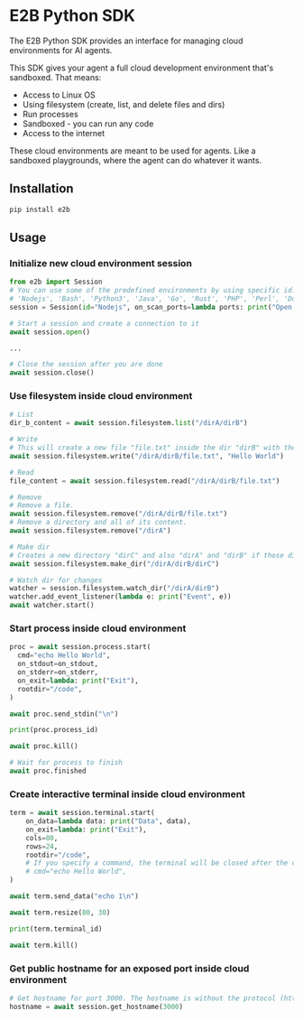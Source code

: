 # E2B Python SDK
The E2B Python SDK provides an interface for managing cloud environments for AI agents.

This SDK gives your agent a full cloud development environment that's sandboxed. That means:

- Access to Linux OS
- Using filesystem (create, list, and delete files and dirs)
- Run processes
- Sandboxed - you can run any code
- Access to the internet

These cloud environments are meant to be used for agents. Like a sandboxed playgrounds, where the agent can do whatever it wants.

## Installation

```sh
pip install e2b
```

## Usage

### Initialize new cloud environment session
```python
from e2b import Session
# You can use some of the predefined environments by using specific id:
# 'Nodejs', 'Bash', 'Python3', 'Java', 'Go', 'Rust', 'PHP', 'Perl', 'DotNET'
session = Session(id="Nodejs", on_scan_ports=lambda ports: print("Open ports", ports))

# Start a session and create a connection to it
await session.open()

...

# Close the session after you are done
await session.close()
```

### Use filesystem inside cloud environment
```python
# List
dir_b_content = await session.filesystem.list("/dirA/dirB")

# Write
# This will create a new file "file.txt" inside the dir "dirB" with the content "Hello world".
await session.filesystem.write("/dirA/dirB/file.txt", "Hello World")

# Read
file_content = await session.filesystem.read("/dirA/dirB/file.txt")

# Remove
# Remove a file.
await session.filesystem.remove("/dirA/dirB/file.txt")
# Remove a directory and all of its content.
await session.filesystem.remove("/dirA")

# Make dir
# Creates a new directory "dirC" and also "dirA" and "dirB" if those directories don"t already exist.
await session.filesystem.make_dir("/dirA/dirB/dirC")

# Watch dir for changes
watcher = session.filesystem.watch_dir("/dirA/dirB")
watcher.add_event_listener(lambda e: print("Event", e))
await watcher.start()
```

### Start process inside cloud environment
```python
proc = await session.process.start(
  cmd="echo Hello World",
  on_stdout=on_stdout,
  on_stderr=on_stderr,
  on_exit=lambda: print("Exit"),
  rootdir="/code",
)

await proc.send_stdin("\n")

print(proc.process_id)

await proc.kill()

# Wait for process to finish
await proc.finished
```

### Create interactive terminal inside cloud environment
```python
term = await session.terminal.start(
    on_data=lambda data: print("Data", data),
    on_exit=lambda: print("Exit"),
    cols=80,
    rows=24,
    rootdir="/code",
    # If you specify a command, the terminal will be closed after the command finishes.
    # cmd="echo Hello World",
)

await term.send_data("echo 1\n")

await term.resize(80, 30)

print(term.terminal_id)

await term.kill()
```

### Get public hostname for an exposed port inside cloud environment
```python
# Get hostname for port 3000. The hostname is without the protocol (http://).
hostname = await session.get_hostname(3000)
```
